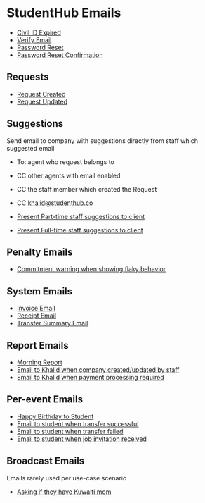# StudentHub Emails

* [Civil ID Expired](civil-expired.html)
* [Verify Email](verify-email.html)
* [Password Reset](password-reset.html)
* [Password Reset Confirmation](password-reset-confirmed.html)

## Requests

* [Request Created](request-created.html)
* [Request Updated](request-updated.html)

## Suggestions

Send email to company with suggestions directly from staff which suggested email

* To: agent who request belongs to
* CC other agents with email enabled
* CC the staff member which created the Request
* CC khalid@studenthub.co

* [Present Part-time staff suggestions to client](suggestion.html)
* [Present Full-time staff suggestions to client](suggestion-fulltime.html)

## Penalty Emails

* [Commitment warning when showing flaky behavior](commitment-warning.html)

## System Emails

* [Invoice Email](invoice.html)
* [Receipt Email](receipt.html)
* [Transfer Summary Email](transfer-summary.html)

## Report Emails

* [Morning Report](report-morning.html)
* [Email to Khalid when company created/updated by staff](report-company-crud.html)
* [Email to Khalid when payment processing required](report-payment-required.html)

## Per-event Emails

* [Happy Birthday to Student](birthday.html)
* [Email to student when transfer successful](transfer-success.html)
* [Email to student when transfer failed](transfer-fail.html)
* [Email to student when job invitation received](job-invitation.html)

## Broadcast Emails

Emails rarely used per use-case scenario

* [Asking if they have Kuwaiti mom](kuwaiti-mom.html)
